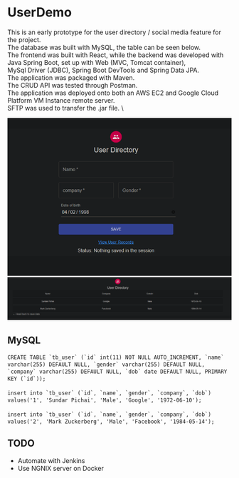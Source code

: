 # UserDemo
This is an early prototype for the user directory / social media feature for the project. \
The database was built with MySQL, the table can be seen below. \
The frontend was built with React, while the backend was developed with Java Spring Boot, set up with Web (MVC, Tomcat container), \
MySql Driver (JDBC), Spring Boot DevTools and Spring Data JPA. \
The application was packaged with Maven. \
The CRUD API was tested through Postman. \
The application was deployed onto both an AWS EC2 and Google Cloud Platform VM Instance remote server. \
SFTP was used to transfer the .jar file. \

![](mainpage.PNG)
![](directory.PNG)

## MySQL
```
CREATE TABLE `tb_user` (`id` int(11) NOT NULL AUTO_INCREMENT, `name`
varchar(255) DEFAULT NULL, `gender` varchar(255) DEFAULT NULL,
`company` varchar(255) DEFAULT NULL, `dob` date DEFAULT NULL, PRIMARY KEY (`id`));

insert into `tb_user` (`id`, `name`, `gender`, `company`, `dob`)
values('1', 'Sundar Pichai', 'Male', 'Google', '1972-06-10');

insert into `tb_user` (`id`, `name`, `gender`, `company`, `dob`)
values('2', 'Mark Zuckerberg', 'Male', 'Facebook', '1984-05-14');

```

## TODO
- Automate with Jenkins
- Use NGNIX server on Docker
